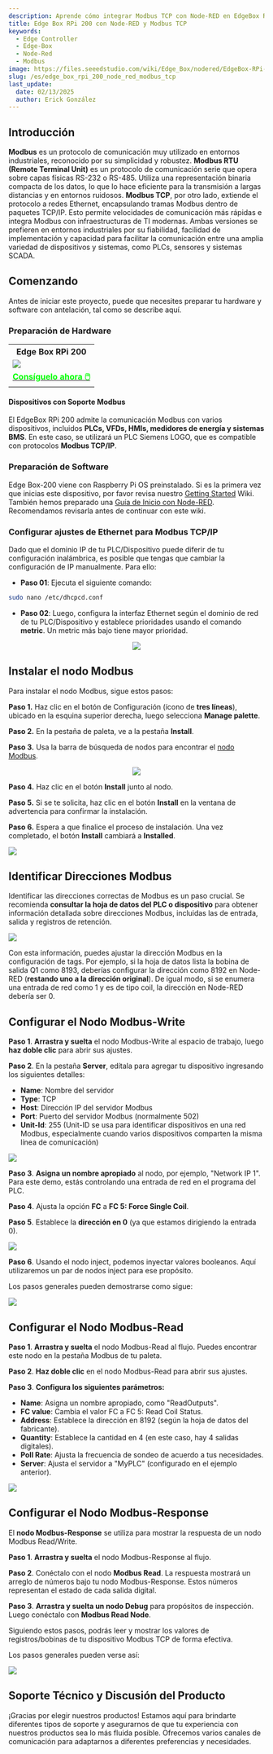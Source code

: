 ```yaml
---
description: Aprende cómo integrar Modbus TCP con Node-RED en EdgeBox RPi 200. Esta guía cubre la configuración de hardware, la configuración de dispositivos Modbus y la creación de flujos Node-RED para automatización y monitoreo industrial eficientes.
title: Edge Box RPi 200 con Node-RED y Modbus TCP
keywords:
  - Edge Controller
  - Edge-Box
  - Node-Red
  - Modbus
image: https://files.seeedstudio.com/wiki/Edge_Box/nodered/EdgeBox-RPi-200-font.jpg
slug: /es/edge_box_rpi_200_node_red_modbus_tcp
last_update:
  date: 02/13/2025
  author: Erick González
---
```


## Introducción

**Modbus** es un protocolo de comunicación muy utilizado en entornos industriales, reconocido por su simplicidad y robustez. **Modbus RTU (Remote Terminal Unit)** es un protocolo de comunicación serie que opera sobre capas físicas RS-232 o RS-485. Utiliza una representación binaria compacta de los datos, lo que lo hace eficiente para la transmisión a largas distancias y en entornos ruidosos. **Modbus TCP**, por otro lado, extiende el protocolo a redes Ethernet, encapsulando tramas Modbus dentro de paquetes TCP/IP. Esto permite velocidades de comunicación más rápidas e integra Modbus con infraestructuras de TI modernas. Ambas versiones se prefieren en entornos industriales por su fiabilidad, facilidad de implementación y capacidad para facilitar la comunicación entre una amplia variedad de dispositivos y sistemas, como PLCs, sensores y sistemas SCADA.

## Comenzando

Antes de iniciar este proyecto, puede que necesites preparar tu hardware y software con antelación, tal como se describe aquí.

### Preparación de Hardware

<div class="table-center">
	<table class="table-nobg">
    <tr class="table-trnobg">
      <th class="table-trnobg">Edge Box RPi 200</th>
		</tr>
    <tr class="table-trnobg"></tr>
		<tr class="table-trnobg">
			<td class="table-trnobg"><div style={{textAlign:'center'}}><img src="https://media-cdn.seeedstudio.com/media/catalog/product/cache/bb49d3ec4ee05b6f018e93f896b8a25d/1/-/1-102991599_edgebox-rpi-200-first.jpg" style={{width:300, height:'auto'}}/></div></td>
		</tr>
    <tr class="table-trnobg"></tr>
		<tr class="table-trnobg">
			<td class="table-trnobg"><div class="get_one_now_container" style={{textAlign: 'center'}}><a class="get_one_now_item" href="https://www.seeedstudio.com/EdgeBox-RPi-200-CM4104016-p-5486.html">
              <strong><span><font color={'FFFFFF'} size={"4"}> Consíguelo ahora 🖱️</font></span></strong>
          </a></div></td>
      </tr>
    </table>
</div>

#### Dispositivos con Soporte Modbus

El EdgeBox RPi 200 admite la comunicación Modbus con varios dispositivos, incluidos **PLCs, VFDs, HMIs, medidores de energía y sistemas BMS**. En este caso, se utilizará un PLC Siemens LOGO, que es compatible con protocolos **Modbus TCP/IP**.

### Preparación de Software

Edge Box-200 viene con Raspberry Pi OS preinstalado. Si es la primera vez que inicias este dispositivo, por favor revisa nuestro [Getting Started](https://wiki.seeedstudio.com/Edge_Box_introduction/) Wiki.
También hemos preparado una [Guía de Inicio con Node-RED](https://wiki.seeedstudio.com/Edge-Box-Getting-Started-with-Node-Red/). Recomendamos revisarla antes de continuar con este wiki.

### Configurar ajustes de Ethernet para Modbus TCP/IP

Dado que el dominio IP de tu PLC/Dispositivo puede diferir de tu configuración inalámbrica, es posible que tengas que cambiar la configuración de IP manualmente. Para ello:

- **Paso 01**: Ejecuta el siguiente comando:

```sh
sudo nano /etc/dhcpcd.conf
```

- **Paso 02**: Luego, configura la interfaz Ethernet según el dominio de red de tu PLC/Dispositivo y establece prioridades usando el comando **metric**. Un metric más bajo tiene mayor prioridad.

<center><img width={600} src="https://files.seeedstudio.com/wiki/Edge_Box/nodered/ipconfig.PNG" /></center>

## Instalar el nodo Modbus

Para instalar el nodo Modbus, sigue estos pasos:

**Paso 1.** Haz clic en el botón de Configuración (ícono de **tres líneas**), ubicado en la esquina superior derecha, luego selecciona **Manage palette**.

**Paso 2.** En la pestaña de paleta, ve a la pestaña **Install**.

**Paso 3.** Usa la barra de búsqueda de nodos para encontrar el [nodo Modbus](https://flows.nodered.org/node/node-red-contrib-modbus).

<center><img width={600} src="https://files.seeedstudio.com/wiki/Edge_Box/nodered/pallet.PNG" /></center>

**Paso 4.** Haz clic en el botón **Install** junto al nodo.

**Paso 5.** Si se te solicita, haz clic en el botón **Install** en la ventana de advertencia para confirmar la instalación.

**Paso 6.** Espera a que finalice el proceso de instalación. Una vez completado, el botón **Install** cambiará a **Installed**.

<div style={{textAlign:'center'}}><img src="https://files.seeedstudio.com/wiki/Edge_Box/nodered/nodered-edgebox1.gif" style={{width:800, height:'auto'}}/></div>

## Identificar Direcciones Modbus

Identificar las direcciones correctas de Modbus es un paso crucial. Se recomienda **consultar la hoja de datos del PLC o dispositivo** para obtener información detallada sobre direcciones Modbus, incluidas las de entrada, salida y registros de retención.

<div style={{textAlign:'center'}}><img src="https://files.seeedstudio.com/wiki/Edge_Box/nodered/modbus.PNG" style={{width:600, height:'auto'}}/></div>

Con esta información, puedes ajustar la dirección Modbus en la configuración de tags. Por ejemplo, si la hoja de datos lista la bobina de salida Q1 como 8193, deberías configurar la dirección como 8192 en Node-RED (**restando uno a la dirección original**). De igual modo, si se enumera una entrada de red como 1 y es de tipo coil, la dirección en Node-RED debería ser 0.

## Configurar el Nodo Modbus-Write

**Paso 1**. **Arrastra y suelta** el nodo Modbus-Write al espacio de trabajo, luego **haz doble clic** para abrir sus ajustes.
   
**Paso 2**. En la pestaña **Server**, edítala para agregar tu dispositivo ingresando los siguientes detalles:

   - **Name**: Nombre del servidor
   - **Type**: TCP
   - **Host**: Dirección IP del servidor Modbus
   - **Port**: Puerto del servidor Modbus (normalmente 502)
   - **Unit-Id**: 255 (Unit-ID se usa para identificar dispositivos en una red Modbus, especialmente cuando varios dispositivos comparten la misma línea de comunicación)

<div style="textAlign:'center'">
<img width={600} src="https://files.seeedstudio.com/wiki/Edge_Box/nodered/server.PNG"/></div>

**Paso 3**. **Asigna un nombre apropiado** al nodo, por ejemplo, "Network IP 1". Para este demo, estás controlando una entrada de red en el programa del PLC.

**Paso 4**. Ajusta la opción **FC** a **FC 5: Force Single Coil**.

**Paso 5**. Establece la **dirección en 0** (ya que estamos dirigiendo la entrada 0).

<div style={{textAlign:'center'}}><img width={600} src="https://files.seeedstudio.com/wiki/Edge_Box/nodered/networkip1.PNG" /></div>

**Paso 6**. Usando el nodo inject, podemos inyectar valores booleanos. Aquí utilizaremos un par de nodos inject para ese propósito.

Los pasos generales pueden demostrarse como sigue:

<div style={{textAlign:'center'}}><img src="https://files.seeedstudio.com/wiki/Edge_Box/nodered/modbus-write.gif" style={{width:800, height:'auto'}}/></div>

## Configurar el Nodo Modbus-Read

**Paso 1**. **Arrastra y suelta** el nodo Modbus-Read al flujo. Puedes encontrar este nodo en la pestaña Modbus de tu paleta.

**Paso 2**. **Haz doble clic** en el nodo Modbus-Read para abrir sus ajustes.

**Paso 3**. **Configura los siguientes parámetros:**

   - **Name**: Asigna un nombre apropiado, como "ReadOutputs".
   - **FC value**: Cambia el valor FC a FC 5: Read Coil Status.
   - **Address**: Establece la dirección en 8192 (según la hoja de datos del fabricante).
   - **Quantity**: Establece la cantidad en 4 (en este caso, hay 4 salidas digitales).
   - **Poll Rate**: Ajusta la frecuencia de sondeo de acuerdo a tus necesidades.
   - **Server**: Ajusta el servidor a "MyPLC" (configurado en el ejemplo anterior).

<div style={{textAlign:'center'}}><img width={600} src="https://files.seeedstudio.com/wiki/Edge_Box/nodered/modbusread.PNG" /></div> 

## Configurar el Nodo Modbus-Response

El **nodo Modbus-Response** se utiliza para mostrar la respuesta de un nodo Modbus Read/Write.

**Paso 1**. **Arrastra y suelta** el nodo Modbus-Response al flujo.

**Paso 2**. Conéctalo con el nodo **Modbus Read**. La respuesta mostrará un arreglo de números bajo tu nodo Modbus-Response. Estos números representan el estado de cada salida digital.

**Paso 3**. **Arrastra y suelta un nodo Debug** para propósitos de inspección. Luego conéctalo con **Modbus Read Node**.

Siguiendo estos pasos, podrás leer y mostrar los valores de registros/bobinas de tu dispositivo Modbus TCP de forma efectiva.

Los pasos generales pueden verse así:

<div style={{textAlign:'center'}}><img src="https://files.seeedstudio.com/wiki/Edge_Box/nodered/modbus-read.gif" style={{width:800, height:'auto'}}/></div>

## Soporte Técnico y Discusión del Producto

¡Gracias por elegir nuestros productos! Estamos aquí para brindarte diferentes tipos de soporte y asegurarnos de que tu experiencia con nuestros productos sea lo más fluida posible. Ofrecemos varios canales de comunicación para adaptarnos a diferentes preferencias y necesidades.

<div class="button_tech_support_container">
<a href="https://forum.seeedstudio.com/" class="button_forum"></a> 
<a href="https://www.seeedstudio.com/contacts" class="button_email"></a>
</div>

<div class="button_tech_support_container">
<a href="https://discord.gg/eWkprNDMU7" class="button_discord"></a> 
<a href="https://github.com/Seeed-Studio/wiki-documents/discussions/69" class="button_discussion"></a>
</div>

